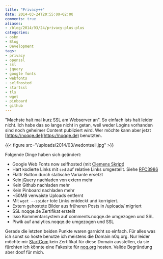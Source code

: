 ```yaml
---
title: "Privacy++"
date: 2014-03-24T20:55:00+02:00
comments: true
aliases:
- /blog/2014/03/24/privacy-plus-plus
categories:
- osbn
- Blog
- Development
tags:
- privacy
- openssl
- ssl
- jquery
- google fonts
- webfonts
- selfhosted
- startssl
- tls
- wget
- pinboard
- github
---
```


"Machste halt mal kurz SSL am Webserver an". So einfach ists halt leider
nicht.  Ich habe das so lange nicht in getan, weil weder Logins vorhanden
sind noch geheimer Content publiziert wird.  Wer möchte kann aber jetzt
[https://noqqe.de](https://noqqe.de) benutzten.

{{< figure src="/uploads/2014/03/wedontsell.jpg" >}}

Folgende Dinge haben sich geändert:

* Google Web Fonts now selfhosted (mit [Clemens Skript](https://neverpanic.de/blog/2014/03/19/downloading-google-web-fonts-for-local-hosting/))
* Hart kodierte Links mit `sed` auf relative Links umgestellt. Siehe
  [RFC3986](https://tools.ietf.org/html/rfc3986#section-4.2)
* Flattr Button durch statische Variante ersetzt
* Kein jQuery nachladen von extern mehr
* Kein Github nachladen mehr
* Kein Pinboard nachladen mehr
* ~50MB verwaiste Uploads entfernt
* Mit `wget --spider` tote Links entdeckt und korrigiert.
* Extern gehostete Bilder aus früheren Posts in /uploads/ migriert
* SSL noqqe.de Zertifikat erstellt
* Isso Kommentarsystem auf comments.noqqe.de umgezogen und SSL
* Piwik auf analytics.noqqe.de umgezogen und SSL

Gerade die letzten beiden Punkte waren garnicht so einfach. Für alles was
ich sonst so hoste benutze ich meistens die Domain n0q.org. Nur leider
möchte mir [StartCom](https://startssl.com) kein Zertifikat für diese
Domain ausstellen, da sie fürchten ich könnte eine Fakesite für
[noq.org](http://noq.org) hosten.  Valide Begründung aber doof für mich.
